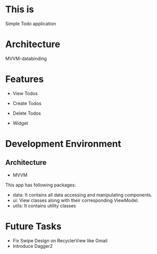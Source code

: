 # This is

Simple Todo application

# Architecture
MVVM-databinding

# Features

- View Todos
- Create Todos
- Delete Todos

- Widget

# Development Environment

## Architecture

- MVVM

This app has following packages:

- data: It contains all data accessing and manipulating components.
- ui: View classes along with their corresponding ViewModel.
- utils: It contains utility classes

# Future Tasks

- Fix Swipe Design on RecyclerView like Gmail
- Introduce Dagger2